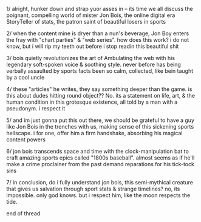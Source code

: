 1/ alright, hunker down and strap yuor asses in – its time we all discuss the poignant, compelling world of mister Jon Bois, the online digital era StoryTeller of stats, the patron saint of beautiful losers in sports

2/ when the content mine is dryer than a nun's beverage, Jon Boy enters the fray with "chart parties" & "web series". how does this work? i do not know, but i will rip my teeth out before i stop readin this beautiful shit

3/ bois quietly revolutionizes the art of Ambulating the web with his legendary soft-spoken voice & soothing style. never before has being verbally assaulted by sports facts been so calm, collected, like bein taught by a cool uncle

4/ these "articles" he writes, they say something deeper than the game. is this about dudes hitting round object?? No. its a statement on life, art, & the human condition in this grotesque existence, all told by a man with a pseudonym. i respect it

5/ and im just gonna put this out there, we should be grateful to have a guy like Jon Bois in the trenches with us, making sense of this sickening sports hellscape. i for one, offer him a firm handshake, absorbing his magical content powers

6/ jon bois transcends space and time with the clock-manipulation bat to craft amazing sports epics called "1800s baseball". almost seems as if he'll make a crime proclainer from the past demand reparations for his tick-tock sins

7/ in conclusion, do i fully understand jon bois, this semi-mythical creature that gives us salvation through sport stats & strange timelines? no, its impossible. only god knows. but i respect him, like the moon respects the tide.

end of thread